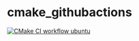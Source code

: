 # cmake_githubactions

[![CMake CI workflow ubuntu](https://github.com/githubfoam/cmake_githubactions/actions/workflows/cmake-workflow-ubuntu.yml/badge.svg?branch=main)](https://github.com/githubfoam/cmake_githubactions/actions/workflows/cmake-workflow-ubuntu.yml)
